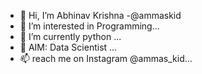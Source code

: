 - 👋 Hi, I’m Abhinav Krishna -@ammaskid
- 👀 I’m interested in Programming...
- 🌱 I’m currently python ...
- 💞️ AIM: Data Scientist ...
- 📫 reach me on Instagram @ammas_kid...

<!---
ammaskid/ammaskid is a ✨ special ✨ repository because its `README.md` (this file) appears on your GitHub profile.
You can click the Preview link to take a look at your changes.
--->

